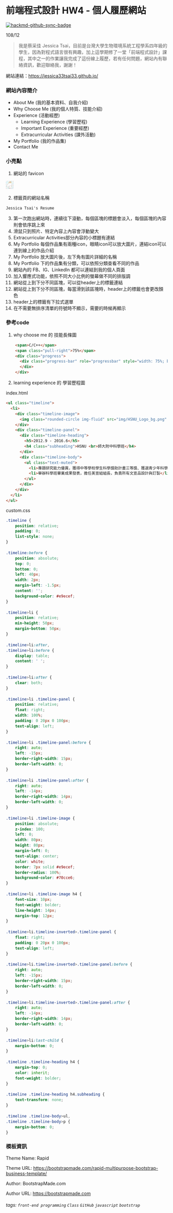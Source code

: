 # 前端程式設計 HW4 - 個人履歷網站

[![hackmd-github-sync-badge](https://hackmd.io/tKBrJr2VTHCwAuN0ls33-Q/badge)](https://hackmd.io/tKBrJr2VTHCwAuN0ls33-Q)

108/12
>我是蔡采佳 Jessica Tsai，目前是台灣大學生物環境系統工程學系四年級的學生，因為對程式語言很有興趣，加上這學期修了一堂「前端程式設計」課程，其中之一的作業讓我完成了這份線上履歷，若有任何問題，網站內有聯絡資訊，歡迎聯絡我，謝謝！

網站連結：https://jessica33tsai33.github.io/

### 網站內容簡介
- About Me (我的基本資料、自我介紹)
- Why Choose Me (我的個人特質、技能介紹)
- Experience (活動經歷)
  - Learning Experience (學習歷程)
  - Important Experience (重要經歷)
  - Extracurricular Activities (課外活動)
- My Portfolio (我的作品集)
- Contact Me

### 小亮點
1. 網站的 favicon
<pre><code><img src='/img/favicon.jpg'></img>
</code></pre>

2. 標籤頁的網站名稱
<pre><code>Jessica Tsai's Resume</img>
</code></pre>

3. 第一次跑出網站時，連續往下滾動，每個區塊的標題會淡入，每個區塊的內容則會依序跳上來
4. 滑鼠只到照片、特定內容上內容會浮動變大
5. Extracurricular Activities部分內容的小標題有連結
6. My Portfolio 每個作品集有兩種icon，眼睛icon可以放大圖片，連結icon可以連到線上的作品介紹
7. My Portfolio 放大圖片後，左下角有圖片詳細的名稱
7. My Portfolio 下的作品集有分類，可以依照分類查看不同的作品
8. 網站內的 FB、IG、LinkedIn 都可以連結到我的個人頁面
9. 加入響應式功能，依照不同大小比例的螢幕做不同的排版調
10. 網站從上到下分不同區塊，可以從header上的標籤連結
10. 網站從上到下分不同區塊，每當滑到該區塊時，header上的標籤也會更改顏色
11. header上的標籤有下拉式選單
12. 在不需要無排序清單的符號時不顯示，需要的時候再顯示

### 參考code
1. why choose me 的 技能長條圖

```html
    <span>C/C++</span>
    <span class="pull-right">75%</span>
    <div class="progress">
      <div class="progress-bar" role="progressbar" style="width: 75%; background-color: #1bb1dc;" aria-valuenow="75" aria-valuemin="0" aria-valuemax="100">
      </div>
    </div>
```

2. learning experience 的 學習歷程圖

index.html
```html
<ul class="timeline">
  <li>
    <div class="timeline-image">
      <img class="rounded-circle img-fluid" src="img/HSNU_Logo_bg.png" alt="123">
    </div>
    <div class="timeline-panel">
      <div class="timeline-heading">
        <h5>2012.9 - 2016.6</h5>
        <h4 class="subheading">HSNU <br>師大附中科學班</h4>
      </div>
      <div class="timeline-body">
        <ul class="text-muted">
          <li>專題研究能力優異，獲得中等學校學生科學獎助計畫三等獎、獲選青少年科學人才培育計畫</li>
          <li>舉辦科學班畢業成果發表，擔任美宣組組長，負責所有文宣品設計與訂製</li>
        </ul>
      </div>
    </div>
  </li>
</ul>
```
custom.css
```css
.timeline {
    position: relative;
    padding: 0;
    list-style: none;
}

.timeline:before {
    position: absolute;
    top: 0;
    bottom: 0;
    left: 40px;
    width: 2px;
    margin-left: -1.5px;
    content: '';
    background-color: #e9ecef;
}

.timeline>li {
    position: relative;
    min-height: 50px;
    margin-bottom: 50px;
}

.timeline>li:after,
.timeline>li:before {
    display: table;
    content: ' ';
}

.timeline>li:after {
    clear: both;
}

.timeline>li .timeline-panel {
    position: relative;
    float: right;
    width: 100%;
    padding: 0 20px 0 100px;
    text-align: left;
}

.timeline>li .timeline-panel:before {
    right: auto;
    left: -15px;
    border-right-width: 15px;
    border-left-width: 0;
}

.timeline>li .timeline-panel:after {
    right: auto;
    left: -14px;
    border-right-width: 14px;
    border-left-width: 0;
}

.timeline>li .timeline-image {
    position: absolute;
    z-index: 100;
    left: 0;
    width: 80px;
    height: 80px;
    margin-left: 0;
    text-align: center;
    color: white;
    border: 7px solid #e9ecef;
    border-radius: 100%;
    background-color: #70cce6;
}

.timeline>li .timeline-image h4 {
    font-size: 10px;
    font-weight: bolder;
    line-height: 14px;
    margin-top: 12px;
}

.timeline>li.timeline-inverted>.timeline-panel {
    float: right;
    padding: 0 20px 0 100px;
    text-align: left;
}

.timeline>li.timeline-inverted>.timeline-panel:before {
    right: auto;
    left: -15px;
    border-right-width: 15px;
    border-left-width: 0;
}

.timeline>li.timeline-inverted>.timeline-panel:after {
    right: auto;
    left: -14px;
    border-right-width: 14px;
    border-left-width: 0;
}

.timeline>li:last-child {
    margin-bottom: 0;
}

.timeline .timeline-heading h4 {
    margin-top: 0;
    color: inherit;
    font-weight: bolder;
}

.timeline .timeline-heading h4.subheading {
    text-transform: none;
}

.timeline .timeline-body>ul,
.timeline .timeline-body>p {
    margin-bottom: 0;
}
```
### 模板資訊
Theme Name: Rapid

Theme URL: https://bootstrapmade.com/rapid-multipurpose-bootstrap-business-template/

Author: BootstrapMade.com

Author URL: https://bootstrapmade.com

###### tags: `front-end programming` `Class` `GitHub` `javascript` `bootstrap`